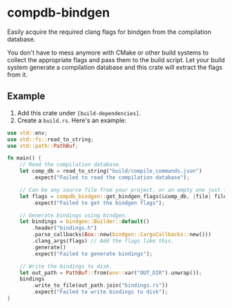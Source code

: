 # compdb-bindgen

Easily acquire the required clang flags for bindgen from the compilation database.

You don't have to mess anymore with CMake or other build systems to collect the appropriate flags and pass them to the build script.
Let your build system generate a compilation database and this crate will extract the flags from it.

## Example

1. Add this crate under `[build-dependencies]`.
2. Create a `build.rs`. Here's an example:

```rs
use std::env;
use std::fs::read_to_string;
use std::path::PathBuf;

fn main() {
    // Read the compilation database.
    let comp_db = read_to_string("build/compile_commands.json")
        .expect("Failed to read the compilation database");

    // Can be any source file from your project, or an empty one just for this purpose.
    let flags = compdb_bindgen::get_bindgen_flags(&comp_db, |file| file.ends_with("bindgen.c"))
        .expect("Failed to get the bindgen flags");

    // Generate bindings using bindgen.
    let bindings = bindgen::Builder::default()
        .header("bindings.h")
        .parse_callbacks(Box::new(bindgen::CargoCallbacks::new()))
        .clang_args(flags) // Add the flags like this.
        .generate()
        .expect("Failed to generate bindings");

    // Write the bindings to disk.
    let out_path = PathBuf::from(env::var("OUT_DIR").unwrap());
    bindings
        .write_to_file(out_path.join("bindings.rs"))
        .expect("Failed to write bindings to disk");
}
```
